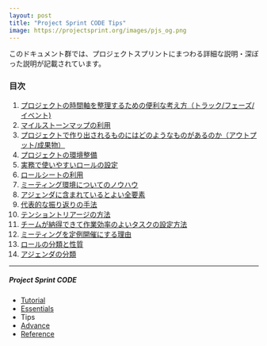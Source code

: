 ```yaml
---
layout: post
title: "Project Sprint CODE Tips"
image: https://projectsprint.org/images/pjs_og.png
---
```


このドキュメント群では、プロジェクトスプリントにまつわる詳細な説明・深ぼった説明が記載されています。

### 目次

1. [プロジェクトの時間軸を整理するための便利な考え方（トラック/フェーズ/イベント)](tips1.md)
2. [マイルストーンマップの利用](tips2.md)
3. [プロジェクトで作り出されるものにはどのようなものがあるのか（アウトプット/成果物）](tips3.md)
4. [プロジェクトの環境整備](tips4.md)
5. [実務で使いやすいロールの設定](tips5.md)
6. [ロールシートの利用](tips6.md)
7. [ミーティング環境についてのノウハウ](tips7.md)
8. [アジェンダに含まれているとよい全要素](tips8.md)
9. [代表的な振り返りの手法](tips9.md)
10. [テンショントリアージの方法](tips10.md)
11. [チームが納得できて作業効率のよいタスクの設定方法](tips11.md)
12. [ミーティングを定例開催にする理由](tips12.md)
13. [ロールの分類と性質](tips13.md)
14. [アジェンダの分類](tips14.md)

---

##### Project Sprint CODE
- [Tutorial](../tutorial/index.md)
- [Essentials](../essentials.md)
- Tips
- [Advance](../advance.md)
- [Reference](../reference.md)
